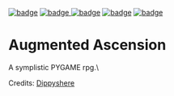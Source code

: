 [![badge](https://img.shields.io/badge/Made%20with-Python-1f425f.svg)](https://www.python.org/)
[![badge](https://img.shields.io/badge/A%20jean1398reborn-project-informational)
](https://www.github.com/jean1398reborn)
[![badge](https://img.shields.io/badge/Completely-Horrid-critical)](https://www.youtube.com/watch?v=dQw4w9WgXcQ)
[![badge](https://img.shields.io/static/v1?label=Build&message=Functional&color=sucess)](https://www.youtube.com/watch?v=bAgmGZ9iQ2Y)
[![badge](https://img.shields.io/static/v1?label=Bugs&message=1&color=critical)](https://www.youtube.com/watch?v=8GW6sLrK40k)&nbsp;

Augmented Ascension
======
A symplistic PYGAME rpg.\

Credits:
[Dippyshere](github.com/dippyshere "He's a person with a face")
